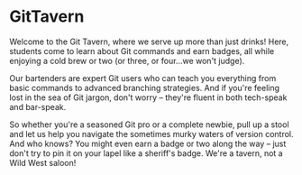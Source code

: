# GitTavern

Welcome to the Git Tavern, where we serve up more than just drinks! Here, students come to learn about Git commands and earn badges, all while enjoying a cold brew or two (or three, or four...we won't judge).

Our bartenders are expert Git users who can teach you everything from basic commands to advanced branching strategies. And if you're feeling lost in the sea of Git jargon, don't worry – they're fluent in both tech-speak and bar-speak.

So whether you're a seasoned Git pro or a complete newbie, pull up a stool and let us help you navigate the sometimes murky waters of version control. And who knows? You might even earn a badge or two along the way – just don't try to pin it on your lapel like a sheriff's badge. We're a tavern, not a Wild West saloon!

